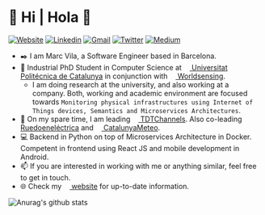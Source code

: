 # 👋 Hi | Hola 👋

[![Website](https://img.shields.io/website?label=marcvila.me&url=http%3A%2F%2Fmarcvila.me%2F&style=flat-square)](https://www.marcvila.me)
[![Linkedin](https://img.shields.io/badge/LinkedIn-blue?logo=Linkedin&style=flat-square)](https://www.linkedin.com/in/marcvilagomez/)
[![Gmail](https://img.shields.io/badge/Gmail-c14438?logo=Gmail&style=flat-square&logoColor=white)](mailto:hola@marcvila.me)
[![Twitter](https://img.shields.io/twitter/follow/GrimmSour?logo=Twitter&label=Twitter&style=flat-square)](https://twitter.com/GrimmSour)
[![Medium](https://img.shields.io/badge/Medium-12100E?&logo=medium&style=flat-square&color=grey)](https://medium.com/@laquay)

- ✒️ I am Marc Vila, a Software Engineer based in Barcelona.
- 🌱 Industrial PhD Student in Computer Science at [<img height="12" src="https://upload.wikimedia.org/wikipedia/commons/thumb/9/97/Logo_UPC.svg/1200px-Logo_UPC.svg.png"> Universitat Politécnica de Catalunya](https://computing.phd.upc.edu/en/phd-data) in conjunction with [<img height="12" src="https://pbs.twimg.com/profile_images/803554299838074880/lclvYZYQ_200x200.jpg"> Worldsensing](https://www.worldsensing.com). 
  - I am doing research at the university, and also working at a company. Both, working and academic environment are focused towards `Monitoring physical infrastructures using Internet of Things devices, Semantics and Microservices Architectures`.
- 🔭 On my spare time, I am leading [<img height="12" src="https://pbs.twimg.com/profile_images/1247827338173108224/WfwOfmX4_200x200.jpg"> TDTChannels](https://marcvila.me/projects/1-tdtchannels). Also co-leading [<img height="12" src="https://pbs.twimg.com/profile_images/1243254137975967745/jaZdLw0__200x200.png"> Ruedoeneléctrica](https://marcvila.me/projects/3-ruedoenelectrica) and [<img height="12" src="https://pbs.twimg.com/profile_images/452053336749903872/q96L6mmS_200x200.png"> CatalunyaMeteo](https://marcvila.me/projects/2-catalunya-meteo).
- 💻 Backend in Python on top of Microservices Architecture in Docker. Competent in frontend using React JS and mobile development in Android.
- 📫 If you are interested in working with me or anything similar, feel free to get in touch.
- 🌐 Check my [<img height="12" src="https://marcvila.me/assets/favicon.ico"> website](https://marcvila.me/about/) for up-to-date information.

![Anurag's github stats](https://github-readme-stats.vercel.app/api?username=laquay&count_private=true)
